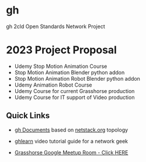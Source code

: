# gh
gh 2cld Open Standards Network Project

# 2023 Project Proposal
- Udemy Stop Motion Animation Course
- Stop Motion Animation Blender python addon
- Stop Motion Animation Robot Blender python addon
- Udemy Animation Robot Course
- Udemy Course for current Grasshorse production
- Udemy Course for IT support of Video production

## Quick Links
- [gh Documents](./docs) based on [netstack.org](https://netstack.org/docs/) topology
- [ghlearn](http://ghlearn.2cld.net/) video tutorial guide for a network geek


- [Grasshorse Google Meetup Room - Click HERE](https://meet.google.com/efv-bzzx-pqa)
